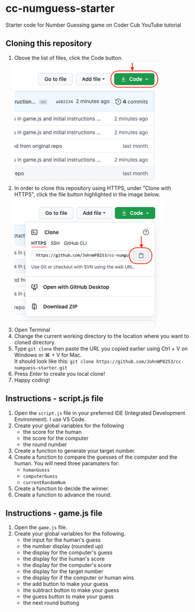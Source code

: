 # cc-numguess-starter
Starter code for Number Guessing game on Coder Cub YouTube tutorial

## Cloning this repository
1. Obove the list of files, click the Code button.<br/>
![Code button](https://github.com/JohnWP8253/cc-numguess-starter/blob/master/images/github-code-btn.png)<br/>
2. In order to clone this repository using HTTPS, under "Clone with HTTPS", click the file button highlighted in the image below.<br/>
![Clone button](https://github.com/JohnWP8253/cc-numguess-starter/blob/master/images/github-https-clone.png)<br/>
3. Open Terminal
4. Change the current working directory to the location where you want to cloned directory.<br/>
5. Type `git clone` then paste the URL you copied earlier using Ctrl + V on Windows or ⌘ + V for Mac.<br/>
    It should look like this: `git clone https://github.com/JohnWP8253/cc-numguess-starter.git`<br/>
7. Press _Enter_ to create you local clone!
8. Happy coding!

## Instructions - script.js file
1. Open the `script.js` file in your preferred IDE (Integrated Development Environment). I use VS Code.
2. Create your global variables for the following
    * the score for the human
    * the score for the computer
    * the round number
3. Create a function to generate your target number.
4. Create a function to compare the guesses of the computer and the human. You will need three paramaters for: 
    * `humanGuess`
    * `computerGuess`
    * `currentRandomNum`
5. Create a function to decide the winner.
6. Create a function to advance the round.

## Instructions - game.js file
1. Open the `game.js` file. 
2. Create your global variables for the following.
    * the input for the human's guess
    * the number display (rounded up)
    * the display for the computer's guess
    * the display for the human's score
    * the display for the computer's score
    * the display for the target number
    * the display for if the computer or human wins
    * the add button to make your guess
    * the subtract button to make your guess
    * the guess button to make your guess
    * the next round buttong


